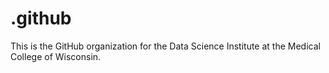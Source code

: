 # .github
This is the GitHub organization for the Data Science Institute at the Medical College of Wisconsin.
